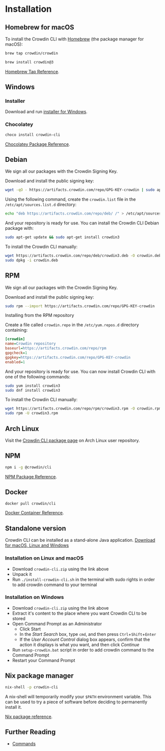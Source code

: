 # Installation

## Homebrew for macOS

To install the Crowdin CLI with [Homebrew](https://brew.sh/) (the package manager for macOS):

```bash
brew tap crowdin/crowdin
```

```bash
brew install crowdin@3
```

[Homebrew Tap Reference](https://github.com/crowdin/homebrew-crowdin).

## Windows

### Installer

Download and run [installer for Windows](https://downloads.crowdin.com/cli/v3/crowdin.exe).

### Chocolatey

```bash
choco install crowdin-cli
```

[Chocolatey Package Reference](https://community.chocolatey.org/packages/crowdin-cli).

## Debian

We sign all our packages with the Crowdin Signing Key.

Download and install the public signing key:

```bash
wget -qO - https://artifacts.crowdin.com/repo/GPG-KEY-crowdin | sudo apt-key add -
```

Using the following command, create the `crowdin.list` file in the `/etc/apt/sources.list.d` directory:

```bash
echo "deb https://artifacts.crowdin.com/repo/deb/ /" > /etc/apt/sources.list.d/crowdin.list
```

And your repository is ready for use. You can install the Crowdin CLI Debian package with:

```bash
sudo apt-get update && sudo apt-get install crowdin3
```

To install the Crowdin CLI manually:

```bash
wget https://artifacts.crowdin.com/repo/deb/crowdin3.deb -O crowdin.deb
sudo dpkg -i crowdin.deb
```

## RPM

We sign all our packages with the Crowdin Signing Key.

Download and install the public signing key:

```bash
sudo rpm --import https://artifacts.crowdin.com/repo/GPG-KEY-crowdin
```

Installing from the RPM repository

Create a file called `crowdin.repo` in the `/etc/yum.repos.d` directory containing:

```ini
[crowdin]
name=Crowdin repository
baseurl=https://artifacts.crowdin.com/repo/rpm
gpgcheck=1
gpgkey=https://artifacts.crowdin.com/repo/GPG-KEY-crowdin
enabled=1
```

And your repository is ready for use. You can now install Crowdin CLI with one of the following commands:

```bash
sudo yum install crowdin3
sudo dnf install crowdin3
```

To install the Crowdin CLI manually:

```bash
wget https://artifacts.crowdin.com/repo/rpm/crowdin3.rpm -O crowdin.rpm
sudo rpm -U crowdin3.rpm
```

## Arch Linux

Visit the [Crowdin CLI package page](https://aur.archlinux.org/packages/crowdin-cli) on Arch Linux user repository.

## NPM

```bash
npm i -g @crowdin/cli
```

[NPM Package Reference](https://www.npmjs.com/package/@crowdin/cli).

## Docker

```bash
docker pull crowdin/cli
```

[Docker Container Reference](https://hub.docker.com/r/crowdin/cli).

## Standalone version

Crowdin CLI can be installed as a stand-alone Java application. [Download for macOS, Linux and Windows](https://downloads.crowdin.com/cli/v3/crowdin-cli.zip)

### Installation on Linux and macOS

- Download `crowdin-cli.zip` using the link above
- Unpack it
- Run `./install-crowdin-cli.sh` in the terminal with sudo rights in order to add crowdin command to your terminal

### Installation on Windows

- Download `crowdin-cli.zip` using the link above
- Extract it's content to the place where you want Crowdin CLI to be stored
- Open Command Prompt as an Administrator
  - Click Start
  - In the *Start Search* box, type `cmd`, and then press `Ctrl`+`Shift`+`Enter`
  - If the *User Account Control* dialog box appears, confirm that the action it displays is what you want, and then click _Continue_
- Run `setup-crowdin.bat` script in order to add crowdin command to the Command Prompt
- Restart your Command Prompt

## Nix package manager

```bash
nix-shell -p crowdin-cli
```

A nix-shell will temporarily modify your `$PATH` environment variable. This can be used to try a piece of software before deciding to permanently install it.

[Nix package reference](https://search.nixos.org/packages?show=crowdin-cli).

## Further Reading

- [Commands](/commands/crowdin)
